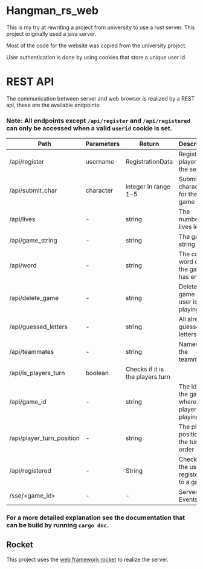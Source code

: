 # Hangman_rs_web

This is my try at rewriting a project from university to use a rust server.
This project originally used a java server.

Most of the code for the website was copied from the university project.

User authentication is done by using cookies that store a unique user id.

# REST API

The communication between server and web browser is realized by a REST api, these are the available endpoints:

### Note: All endpoints except `/api/register` and `/api/registered` can only be accessed when a valid `userid` cookie is set.

Path|Parameters|Return|Description
-|-|-|-
/api/register|username|RegistrationData|Registers a player to the server
/api/submit_char| character | integer in range 1-5|Submits a character for the game
/api/lives| - | string | The number of lives left
/api/game_string| - | string | The game string
/api/word| - | string | The correct word once the game has ended
/api/delete_game| - | string | Deletes the game the user is playing in
/api/guessed_letters| - | string | All already guessed letters
/api/teammates| - | string | Names of the teammates
/api/is_players_turn | boolean | Checks if it is the players turn
/api/game_id| - | string | The id of the game where the player is playing in
/api/player_turn_position| - | string | The players position in the turn order
/api/registered| - | String | Checks if the user is registered to a game
/sse/<game_id>|-|-|Server Side Events

### For a more detailed explanation see the documentation that can be build by running `cargo doc`.

## Rocket
This project uses the [web framework rocket](https://github.com/SergioBenitez/Rocket) to realize the server.